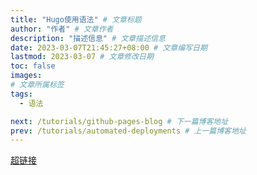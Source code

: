 ```yaml
---
title: "Hugo使用语法" # 文章标题
author: "作者" # 文章作者
description: "描述信息" # 文章描述信息
date: 2023-03-07T21:45:27+08:00 # 文章编写日期
lastmod: 2023-03-07 # 文章修改日期
toc: false
images:
# 文章所属标签
tags:
  - 语法

next: /tutorials/github-pages-blog # 下一篇博客地址
prev: /tutorials/automated-deployments # 上一篇博客地址
---
```


[超链接](https://www.gohugo.io "Title")